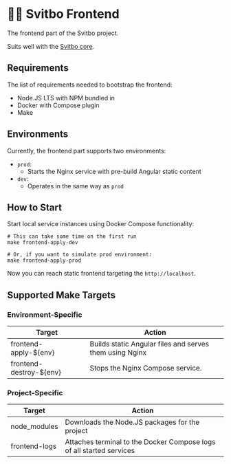 # 🏊‍♀️ Svitbo Frontend

The frontend part of the Svitbo project.

Suits well with the [Svitbo core](https://github.com/Svitbo/film-core).

## Requirements

The list of requirements needed to bootstrap the frontend:

- Node.JS LTS with NPM bundled in
- Docker with Compose plugin
- Make

## Environments

Currently, the frontend part supports two environments:

- `prod`:
  - Starts the Nginx service with pre-build Angular static content
- `dev`:
  - Operates in the same way as `prod`

## How to Start

Start local service instances using Docker Compose functionality:

```shell
# This can take some time on the first run
make frontend-apply-dev

# Or, if you want to simulate prod environment:
make frontend-apply-prod
```

Now you can reach static frontend targeting the `http://localhost`.

## Supported Make Targets

### Environment-Specific

| Target                  | Action                                                  |
| ----------------------- | ------------------------------------------------------- |
| frontend-apply-${env}   | Builds static Angular files and serves them using Nginx |
| frontend-destroy-${env} | Stops the Nginx Compose service.                        |

### Project-Specific

| Target        | Action                                                               |
| ------------- | -------------------------------------------------------------------- |
| node_modules  | Downloads the Node.JS packages for the project                       |
| frontend-logs | Attaches terminal to the Docker Compose logs of all started services |
